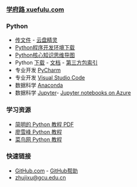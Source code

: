 ### **[学府路 xuefulu.com](http://xuefulu.com/)**

### **Python**
+ [传文件](https://www.wenshushu.cn/) - [云盘精灵](https://www.yunpanjingling.com/)
+ [Python程序开发环境下载](https://pan.baidu.com/s/1asEzv-b8fMPv6uhpkPDJ1A#list/path=%2F%E5%AD%A6%E5%BA%9C%E8%B7%AF%2FPython%E7%A8%8B%E5%BA%8F%E5%BC%80%E5%8F%91%E7%8E%AF%E5%A2%83&parentPath=%2F)
+ [Python核心知识思维导图](https://pan.baidu.com/s/1asEzv-b8fMPv6uhpkPDJ1A#list/path=%2F%E5%AD%A6%E5%BA%9C%E8%B7%AF%2FPython%E7%A8%8B%E5%BA%8F%E8%AE%BE%E8%AE%A1%E5%9F%BA%E7%A1%80&parentPath=%2F)
+ Python [下载](https://www.python.org/downloads/) - [文档](https://docs.python.org/zh-cn/3/) - [第三方包索引](https://pypi.org/)
+ 专业开发 [PyCharm](http://www.jetbrains.com/pycharm/download/)
+ 专业开发 [Visual Studio Code](https://code.visualstudio.com/)
+ 数据科学 [Anaconda](https://www.anaconda.com/distribution/)
+ 数据科学 [Jupyter](https://jupyter.org/install)- [Jupyter notebooks on Azure](https://notebooks.azure.com/)

### **学习资源**
+ [简明的 Python 教程 PDF](https://legacy.gitbook.com/download/pdf/book/lenkimo/byte-of-python-chinese-edition)
+ [廖雪峰 Python 教程](https://www.liaoxuefeng.com/wiki/1016959663602400)
+ [菜鸟网 Python 教程](https://www.runoob.com/python3/python3-tutorial.html)

### **快速链接**
+ [GitHub.com](https://github.com/login) - [GitHub帮助](https://help.github.com/cn)
+ <zhujixu@gcu.edu.cn>
